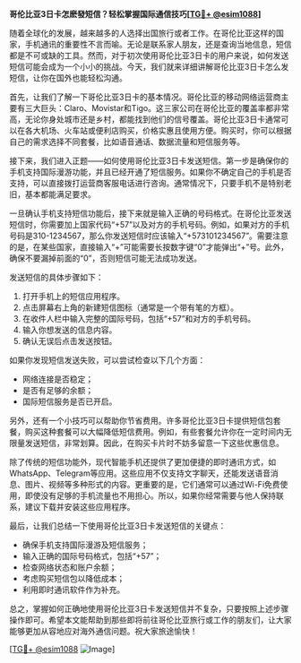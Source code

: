 **哥伦比亚3日卡怎麽發短信？轻松掌握国际通信技巧[[TG💪+ @esim1088](https://t.me/s/esim1088)]**

随着全球化的发展，越来越多的人选择出国旅行或者工作。在哥伦比亚这样的国家，手机通讯的重要性不言而喻。无论是联系家人朋友，还是查询当地信息，短信都是不可或缺的工具。然而，对于初次使用哥伦比亚3日卡的用户来说，如何发送短信可能会成为一个小小的挑战。今天，我们就来详细讲解哥伦比亚3日卡怎么发短信，让你在国外也能轻松沟通。

首先，让我们了解一下哥伦比亚3日卡的基本情况。哥伦比亚的移动网络运营商主要有三大巨头：Claro、Movistar和Tigo。这三家公司在哥伦比亚的覆盖率都非常高，无论你身处城市还是乡村，都能找到他们的信号覆盖。哥伦比亚3日卡通常可以在各大机场、火车站或便利店购买，价格实惠且使用方便。购买时，你可以根据自己的需求选择不同套餐，比如语音通话、数据流量和短信服务等。

接下来，我们进入正题——如何使用哥伦比亚3日卡发送短信。第一步是确保你的手机支持国际漫游功能，并且已经开通了短信服务。如果你不确定自己的手机是否支持，可以直接拨打运营商客服电话进行咨询。通常情况下，只要手机不是特别老旧，基本都能满足要求。

一旦确认手机支持短信功能后，接下来就是输入正确的号码格式。在哥伦比亚发送短信时，你需要加上国家代码“+57”以及对方的手机号码。例如，如果对方的手机号码是310-1234567，那么你发送短信时应该输入“+573101234567”。需要注意的是，在某些国家，直接输入“+”可能需要长按数字键“0”才能弹出“+”号。此外，确保不要漏掉前面的“0”，否则短信可能无法成功发送。

发送短信的具体步骤如下：

1. 打开手机上的短信应用程序。
2. 点击屏幕右上角的新建短信图标（通常是一个带有笔的方框）。
3. 在收件人栏中输入完整的国际号码，包括“+57”和对方的手机号码。
4. 输入你想发送的信息内容。
5. 确认无误后点击发送按钮。

如果你发现短信发送失败，可以尝试检查以下几个方面：
- 网络连接是否稳定；
- 是否有足够的余额；
- 国际短信服务是否已开启。

另外，还有一个小技巧可以帮助你节省费用。许多哥伦比亚3日卡提供短信包套餐，购买这种套餐可以大幅降低短信费用。例如，有些套餐允许你在一定时间内无限量发送短信，非常划算。因此，在购买卡片时不妨多留意一下这些优惠信息。

除了传统的短信功能外，现代智能手机还提供了更加便捷的即时通讯方式，如WhatsApp、Telegram等应用。这些应用不仅支持文字聊天，还能发送语音消息、图片、视频等多种形式的内容。更重要的是，它们通常可以通过Wi-Fi免费使用，即使没有足够的手机流量也不用担心。所以，如果你经常需要与他人保持联系，建议下载并安装这些应用程序。

最后，让我们总结一下使用哥伦比亚3日卡发送短信的关键点：
- 确保手机支持国际漫游及短信服务；
- 输入正确的国际号码格式，包括“+57”；
- 检查网络状态和账户余额；
- 考虑购买短信包以降低成本；
- 利用即时通讯软件作为补充。

总之，掌握如何正确地使用哥伦比亚3日卡发送短信并不复杂，只要按照上述步骤操作即可。希望本文能帮助到那些即将前往哥伦比亚旅行或工作的朋友们，让大家能够更加从容地应对海外通信问题。祝大家旅途愉快！

[[TG💪+ @esim1088](https://t.me/s/esim1088) ![Image](https://i.postimg.cc/4NQfJmqS/Snipaste-2025-05-13-00-14-12.png)]
